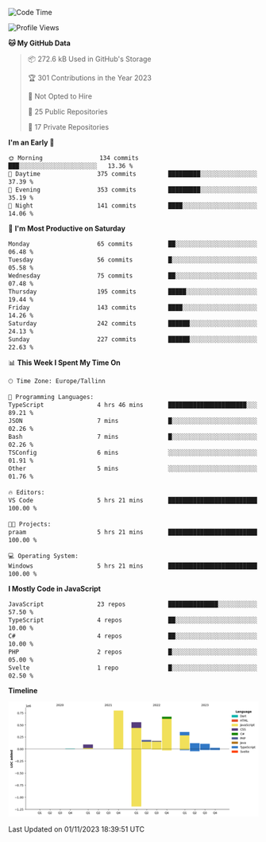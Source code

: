 <!--START_SECTION:waka-->
![Code Time](http://img.shields.io/badge/Code%20Time-438%20hrs%2051%20mins-blue)

![Profile Views](http://img.shields.io/badge/Profile%20Views-0-blue)

**🐱 My GitHub Data** 

> 📦 272.6 kB Used in GitHub's Storage 
 > 
> 🏆 301 Contributions in the Year 2023
 > 
> 🚫 Not Opted to Hire
 > 
> 📜 25 Public Repositories 
 > 
> 🔑 17 Private Repositories 
 > 
**I'm an Early 🐤** 

```text
🌞 Morning                134 commits         ███░░░░░░░░░░░░░░░░░░░░░░   13.36 % 
🌆 Daytime                375 commits         █████████░░░░░░░░░░░░░░░░   37.39 % 
🌃 Evening                353 commits         █████████░░░░░░░░░░░░░░░░   35.19 % 
🌙 Night                  141 commits         ████░░░░░░░░░░░░░░░░░░░░░   14.06 % 
```
📅 **I'm Most Productive on Saturday** 

```text
Monday                   65 commits          ██░░░░░░░░░░░░░░░░░░░░░░░   06.48 % 
Tuesday                  56 commits          █░░░░░░░░░░░░░░░░░░░░░░░░   05.58 % 
Wednesday                75 commits          ██░░░░░░░░░░░░░░░░░░░░░░░   07.48 % 
Thursday                 195 commits         █████░░░░░░░░░░░░░░░░░░░░   19.44 % 
Friday                   143 commits         ████░░░░░░░░░░░░░░░░░░░░░   14.26 % 
Saturday                 242 commits         ██████░░░░░░░░░░░░░░░░░░░   24.13 % 
Sunday                   227 commits         ██████░░░░░░░░░░░░░░░░░░░   22.63 % 
```


📊 **This Week I Spent My Time On** 

```text
🕑︎ Time Zone: Europe/Tallinn

💬 Programming Languages: 
TypeScript               4 hrs 46 mins       ██████████████████████░░░   89.21 % 
JSON                     7 mins              █░░░░░░░░░░░░░░░░░░░░░░░░   02.26 % 
Bash                     7 mins              █░░░░░░░░░░░░░░░░░░░░░░░░   02.26 % 
TSConfig                 6 mins              ░░░░░░░░░░░░░░░░░░░░░░░░░   01.91 % 
Other                    5 mins              ░░░░░░░░░░░░░░░░░░░░░░░░░   01.76 % 

🔥 Editors: 
VS Code                  5 hrs 21 mins       █████████████████████████   100.00 % 

🐱‍💻 Projects: 
praam                    5 hrs 21 mins       █████████████████████████   100.00 % 

💻 Operating System: 
Windows                  5 hrs 21 mins       █████████████████████████   100.00 % 
```

**I Mostly Code in JavaScript** 

```text
JavaScript               23 repos            ██████████████░░░░░░░░░░░   57.50 % 
TypeScript               4 repos             ██░░░░░░░░░░░░░░░░░░░░░░░   10.00 % 
C#                       4 repos             ██░░░░░░░░░░░░░░░░░░░░░░░   10.00 % 
PHP                      2 repos             █░░░░░░░░░░░░░░░░░░░░░░░░   05.00 % 
Svelte                   1 repo              █░░░░░░░░░░░░░░░░░░░░░░░░   02.50 % 
```



**Timeline**

![Lines of Code chart](https://raw.githubusercontent.com/Piilu/Piilu/main/assets/bar_graph.png)


 Last Updated on 01/11/2023 18:39:51 UTC
<!--END_SECTION:waka-->
